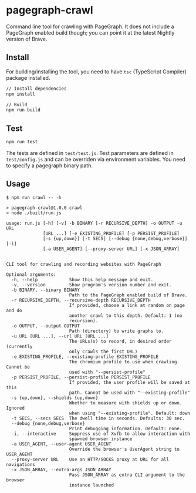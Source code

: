 pagegraph-crawl
===

Command line tool for crawling with PageGraph.  It does not include a
PageGraph enabled build though; you can point it at the latest Nightly
version of Brave.

Install
---
For building/installing the tool, you need to have `tsc` (TypeScript Compiler) package installed.

```bash
// Install dependencies
npm install

// Build 
npm run build
```

Test
---
```bash
npm run test
```
The tests are defined in `test/test.js`. Test parameters are defined in `test/config.js` and can be overriden via environment variables. You need to specify a pagegraph binary path.

Usage
---

```
$ npm run crawl -- -h

> pagegraph-crawl@1.0.0 crawl
> node ./built/run.js

usage: run.js [-h] [-v] -b BINARY [-r RECURSIVE_DEPTH] -o OUTPUT -u URL
              [URL ...] [-e EXISTING_PROFILE] [-p PERSIST_PROFILE]
              [-s {up,down}] [-t SECS] [--debug {none,debug,verbose}] [-i]
              [-a USER_AGENT] [--proxy-server URL] [-x JSON_ARRAY]


CLI tool for crawling and recording websites with PageGraph

Optional arguments:
  -h, --help            Show this help message and exit.
  -v, --version         Show program's version number and exit.
  -b BINARY, --binary BINARY
                        Path to the PageGraph enabled build of Brave.
  -r RECURSIVE_DEPTH, --recursive-depth RECURSIVE_DEPTH
                        If provided, choose a link at random on page and do
                        another crawl to this depth. Default: 1 (no
                        recursion).
  -o OUTPUT, --output OUTPUT
                        Path (directory) to write graphs to.
  -u URL [URL ...], --url URL [URL ...]
                        The URLs(s) to record, in desired order (currently
                        only crawls the first URL)
  -e EXISTING_PROFILE, --existing-profile EXISTING_PROFILE
                        The chromium profile to use when crawling. Cannot be
                        used with "--persist-profile"
  -p PERSIST_PROFILE, --persist-profile PERSIST_PROFILE
                        If provided, the user profile will be saved at this
                        path. Cannot be used with "--existing-profile"
  -s {up,down}, --shields {up,down}
                        Whether to measure with shields up or down. Ignored
                        when using "--existing-profile". Default: down
  -t SECS, --secs SECS  The dwell time in seconds. Defaults: 30 sec.
  --debug {none,debug,verbose}
                        Print debugging information. Default: none.
  -i, --interactive     Suppress use of Xvfb to allow interaction with
                        spawned browser instance
  -a USER_AGENT, --user-agent USER_AGENT
                        Override the browser's UserAgent string to USER_AGENT
  --proxy-server URL    Use an HTTP/SOCKS proxy at URL for all navigations
  -x JSON_ARRAY, --extra-args JSON_ARRAY
                        Pass JSON_ARRAY as extra CLI argument to the browser
                        instance launched
```

